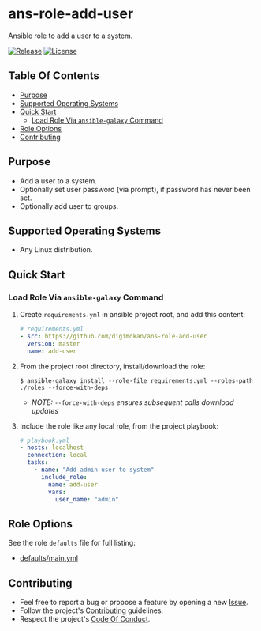 # ans-role-add-user

Ansible role to add a user to a system.

[![Release](https://img.shields.io/github/release/digimokan/ans-role-add-user.svg?label=release)](https://github.com/digimokan/ans-role-add-user/releases/latest "Latest Release Notes")
[![License](https://img.shields.io/badge/license-MIT-blue.svg?label=license)](LICENSE.md "Project License")

## Table Of Contents

* [Purpose](#purpose)
* [Supported Operating Systems](#supported-operating-systems)
* [Quick Start](#quick-start)
    * [Load Role Via `ansible-galaxy` Command](#load-role-via-ansible-galaxy-command)
* [Role Options](#role-options)
* [Contributing](#contributing)

## Purpose

* Add a user to a system.
* Optionally set user password (via prompt), if password has never been set.
* Optionally add user to groups.

## Supported Operating Systems

* Any Linux distribution.

## Quick Start

### Load Role Via `ansible-galaxy` Command

1. Create `requirements.yml` in ansible project root, and add this content:

   ```yaml
   # requirements.yml
   - src: https://github.com/digimokan/ans-role-add-user
     version: master
     name: add-user
   ```

2. From the project root directory, install/download the role:

   ```shell
   $ ansible-galaxy install --role-file requirements.yml --roles-path ./roles --force-with-deps
   ```

   * _NOTE:_ `--force-with-deps` _ensures subsequent calls download updates_

3. Include the role like any local role, from the project playbook:

   ```yaml
   # playbook.yml
   - hosts: localhost
     connection: local
     tasks:
       - name: "Add admin user to system"
         include_role:
           name: add-user
           vars:
             user_name: "admin"
   ```

## Role Options

See the role `defaults` file for full listing:

  * [defaults/main.yml](../defaults/main.yml)

## Contributing

* Feel free to report a bug or propose a feature by opening a new
  [Issue](https://github.com/digimokan/ans-role-add-user/issues).
* Follow the project's [Contributing](CONTRIBUTING.md) guidelines.
* Respect the project's [Code Of Conduct](CODE_OF_CONDUCT.md).

